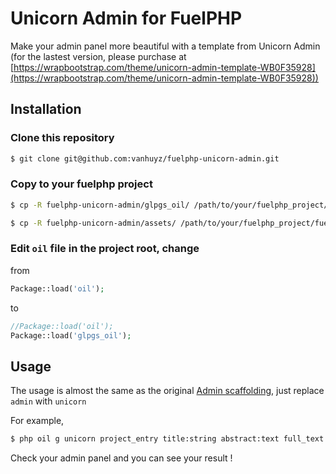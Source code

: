Unicorn Admin for FuelPHP 
==========================

Make your admin panel more beautiful with a template from Unicorn Admin
(for the lastest version, please purchase at [https://wrapbootstrap.com/theme/unicorn-admin-template-WB0F35928](https://wrapbootstrap.com/theme/unicorn-admin-template-WB0F35928))

## Installation

### Clone this repository

```sh
$ git clone git@github.com:vanhuyz/fuelphp-unicorn-admin.git
```

### Copy to your fuelphp project

```sh
$ cp -R fuelphp-unicorn-admin/glpgs_oil/ /path/to/your/fuelphp_project/fuel/packages/glpgs_oil

$ cp -R fuelphp-unicorn-admin/assets/ /path/to/your/fuelphp_project/fuel/public/assets/
```

### Edit `oil` file in the project root, change

from

```php
Package::load('oil');
```

to

```php
//Package::load('oil');
Package::load('glpgs_oil');
```

## Usage

The usage is almost the same as the original [Admin scaffolding](http://fuelphp.com/docs/packages/oil/generate.html#/admin), just replace `admin` with `unicorn`

For example,

```sh
$ php oil g unicorn project_entry title:string abstract:text full_text:text project_id:int is_draft:int order:int -s
```

Check your admin panel and you can see your result !